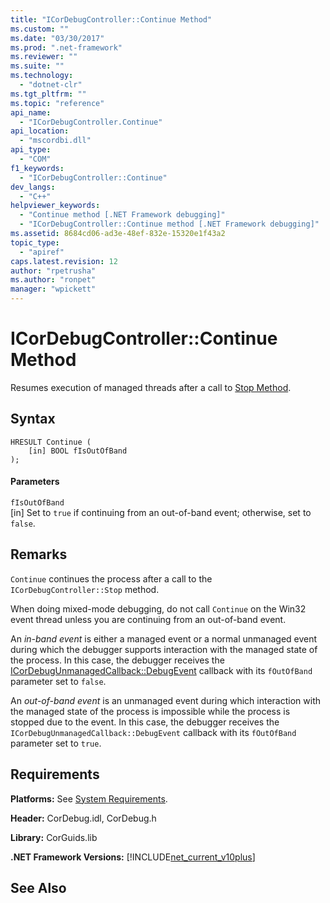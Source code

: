 ```yaml
---
title: "ICorDebugController::Continue Method"
ms.custom: ""
ms.date: "03/30/2017"
ms.prod: ".net-framework"
ms.reviewer: ""
ms.suite: ""
ms.technology: 
  - "dotnet-clr"
ms.tgt_pltfrm: ""
ms.topic: "reference"
api_name: 
  - "ICorDebugController.Continue"
api_location: 
  - "mscordbi.dll"
api_type: 
  - "COM"
f1_keywords: 
  - "ICorDebugController::Continue"
dev_langs: 
  - "C++"
helpviewer_keywords: 
  - "Continue method [.NET Framework debugging]"
  - "ICorDebugController::Continue method [.NET Framework debugging]"
ms.assetid: 8684cd06-ad3e-48ef-832e-15320e1f43a2
topic_type: 
  - "apiref"
caps.latest.revision: 12
author: "rpetrusha"
ms.author: "ronpet"
manager: "wpickett"
---
```

# ICorDebugController::Continue Method
Resumes execution of managed threads after a call to [Stop Method](../../../../docs/framework/unmanaged-api/debugging/icordebugcontroller-stop-method.md).  
  
## Syntax  
  
```  
HRESULT Continue (  
    [in] BOOL fIsOutOfBand  
);  
```  
  
#### Parameters  
 `fIsOutOfBand`  
 [in] Set to `true` if continuing from an out-of-band event; otherwise, set to `false`.  
  
## Remarks  
 `Continue` continues the process after a call to the `ICorDebugController::Stop` method.  
  
 When doing mixed-mode debugging, do not call `Continue` on the Win32 event thread unless you are continuing from an out-of-band event.  
  
 An *in-band event* is either a managed event or a normal unmanaged event during which the debugger supports interaction with the managed state of the process. In this case, the debugger receives the [ICorDebugUnmanagedCallback::DebugEvent](../../../../docs/framework/unmanaged-api/debugging/icordebugunmanagedcallback-debugevent-method.md) callback with its `fOutOfBand` parameter set to `false`.  
  
 An *out-of-band event* is an unmanaged event during which interaction with the managed state of the process is impossible while the process is stopped due to the event. In this case, the debugger receives the `ICorDebugUnmanagedCallback::DebugEvent` callback with its `fOutOfBand` parameter set to `true`.  
  
## Requirements  
 **Platforms:** See [System Requirements](../../../../docs/framework/get-started/system-requirements.md).  
  
 **Header:** CorDebug.idl, CorDebug.h  
  
 **Library:** CorGuids.lib  
  
 **.NET Framework Versions:** [!INCLUDE[net_current_v10plus](../../../../includes/net-current-v10plus-md.md)]  
  
## See Also  
 

